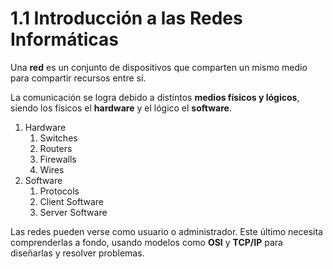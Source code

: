 # 1.1 Introducción a las Redes Informáticas

Una **red** es un conjunto de dispositivos que comparten un mismo medio para compartir recursos entre sí.

La comunicación se logra debido a distintos **medios físicos y lógicos**, siendo los físicos el **hardware** y el lógico el **software**.

1. Hardware
	1. Switches
	2. Routers
	3. Firewalls
	4. Wires
2. Software
	1. Protocols
	2. Client Software
	3. Server Software

Las redes pueden verse como usuario o administrador. Este último necesita comprenderlas a fondo, usando modelos como **OSI** y **TCP/IP** para diseñarlas y resolver problemas.

